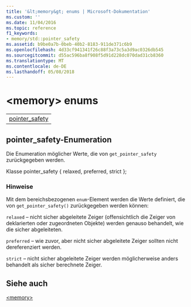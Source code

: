 ```yaml
---
title: '&lt;memory&gt; enums | Microsoft-Dokumentation'
ms.custom: ''
ms.date: 11/04/2016
ms.topic: reference
f1_keywords:
- memory/std::pointer_safety
ms.assetid: b9be0a7b-0beb-40b2-8183-911de371c6b9
ms.openlocfilehash: 4d33cf941341f26c88f3a73c5a3d9ac0326db545
ms.sourcegitcommit: d55ac596ba8f908f5d91d228dc070dad31cb8360
ms.translationtype: MT
ms.contentlocale: de-DE
ms.lasthandoff: 05/08/2018
---
```

# <a name="ltmemorygt-enums"></a>&lt;memory&gt; enums

||
|-|
|[pointer_safety](#pointer_safety)|

## <a name="pointer_safety"></a> pointer_safety-Enumeration

Die Enumeration möglicher Werte, die von `get_pointer_safety` zurückgegeben werden.

Klasse pointer_safety { relaxed, preferred, strict };

### <a name="remarks"></a>Hinweise

Mit dem bereichsbezogenen `enum`-Element werden die Werte definiert, die von `get_pointer_safety()` zurückgegeben werden können:

`relaxed` – nicht sicher abgeleitete Zeiger (offensichtlich die Zeiger von deklarierten oder zugeordneten Objekte) werden genauso behandelt, wie die sicher abgeleiteten.

`preferred` – wie zuvor, aber nicht sicher abgeleitete Zeiger sollten nicht dereferenziert werden.

`strict` – nicht sicher abgeleitete Zeiger werden möglicherweise anders behandelt als sicher berechnete Zeiger.

## <a name="see-also"></a>Siehe auch

[\<memory>](../standard-library/memory.md)<br/>
